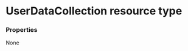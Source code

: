 # UserDataCollection resource type



### Properties
None

<!-- uuid: 37084a56-65b8-4e87-8e82-9f134a56142f
2015-10-09 16:05:04 UTC -->